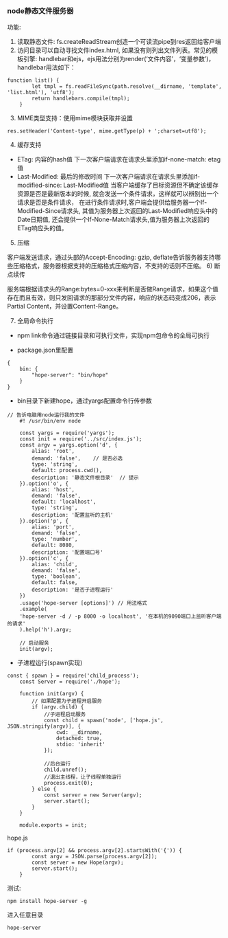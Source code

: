 ### node静态文件服务器
功能:
1) 读取静态文件: fs.createReadStream创造一个可读流pipe到res返回给客户端
2) 访问目录可以自动寻找文件index.html, 如果没有则列出文件列表。常见的模板引擎: handlebar和ejs，ejs用法分别为render(‘文件内容’，‘变量参数’)，handlebar用法如下：
```
function list() {
	    let tmpl = fs.readFileSync(path.resolve(__dirname, 'template', 'list.html'), 'utf8');
	    return handlebars.compile(tmpl);
	}
```
3) MIME类型支持：使用mime模块获取并设置
```
res.setHeader('Content-type', mime.getType(p) + ';charset=utf8');
```
4) 缓存支持
* ETag: 内容的hash值 下一次客户端请求在请求头里添加if-none-match: etag值
* Last-Modified: 最后的修改时间 下一次客户端请求在请求头里添加if-modified-since: Last-Modified值
当客户端缓存了目标资源但不确定该缓存资源是否是最新版本的时候, 
就会发送一个条件请求，这样就可以辨别出一个请求是否是条件请求，
在进行条件请求时,客户端会提供给服务器一个If-Modified-Since请求头,
其值为服务器上次返回的Last-Modified响应头中的Date日期值,
还会提供一个If-None-Match请求头,值为服务器上次返回的ETag响应头的值。

5) 压缩

客户端发送请求，通过头部的Accept-Encoding: gzip, deflate告诉服务器支持哪些压缩格式，服务器根据支持的压缩格式压缩内容，不支持的话则不压缩。
6) 断点续传

服务端根据请求头的Range:bytes=0-xxx来判断是否做Range请求，如果这个值存在而且有效，则只发回请求的那部分文件内容，响应的状态码变成206，表示Partial Content，并设置Content-Range。

7) 全局命令执行

* npm link命令通过链接目录和可执行文件，实现npm包命令的全局可执行

* package.json里配置
```
{
    bin: {
        "hope-server": "bin/hope"
    }
}
```
* bin目录下新建hope，通过yargs配置命令行传参数
```
// 告诉电脑用node运行我的文件
	#! /usr/bin/env node
	
	const yargs = require('yargs');
	const init = require('../src/index.js');
	const argv = yargs.option('d', {
		alias: 'root',
		demand: 'false',    // 是否必选
		type: 'string',
		default: process.cwd(),
		description: '静态文件根目录'  // 提示
	}).option('o', {
		alias: 'host',
		demand: 'false',
		default: 'localhost',
		type: 'string',
		description: '配置监听的主机'
	}).option('p', {
		alias: 'port',
		demand: 'false',
		type: 'number',
		default: 8080,
		description: '配置端口号'
	}).option('c', {
		alias: 'child',
		demand: 'false',
		type: 'boolean',
		default: false,
		description: '是否子进程运行'
	})
	.usage('hope-server [options]') // 用法格式
	.example(
	'hope-server -d / -p 8000 -o localhost', '在本机的9090端口上监听客户端的请求'
	).help('h').argv;
		
	// 启动服务
	init(argv);
```
* 子进程运行(spawn实现)
```
const { spawn } = require('child_process');
	const Server = require('./hope');
	
	function init(argv) {
	    // 如果配置为子进程开启服务
	    if (argv.child) {
	        //子进程启动服务
	        const child = spawn('node', ['hope.js', JSON.stringify(argv)], {
	            cwd: __dirname,
	            detached: true,
	            stdio: 'inherit'
	        });
	
	        //后台运行
	        child.unref();
	        //退出主线程，让子线程单独运行
	        process.exit(0);
	    } else {
	        const server = new Server(argv);
	        server.start();
	    }
	}
	
	module.exports = init;

```

hope.js
```
if (process.argv[2] && process.argv[2].startsWith('{')) {
		const argv = JSON.parse(process.argv[2]);
		const server = new Hope(argv);
		server.start();
	}
```
测试:
```
npm install hope-server -g
```
进入任意目录
```
hope-server
```

